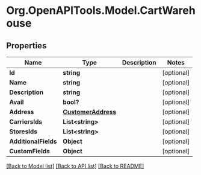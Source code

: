 # Org.OpenAPITools.Model.CartWarehouse

## Properties

Name | Type | Description | Notes
------------ | ------------- | ------------- | -------------
**Id** | **string** |  | [optional] 
**Name** | **string** |  | [optional] 
**Description** | **string** |  | [optional] 
**Avail** | **bool?** |  | [optional] 
**Address** | [**CustomerAddress**](CustomerAddress.md) |  | [optional] 
**CarriersIds** | **List&lt;string&gt;** |  | [optional] 
**StoresIds** | **List&lt;string&gt;** |  | [optional] 
**AdditionalFields** | **Object** |  | [optional] 
**CustomFields** | **Object** |  | [optional] 

[[Back to Model list]](../README.md#documentation-for-models) [[Back to API list]](../README.md#documentation-for-api-endpoints) [[Back to README]](../README.md)

